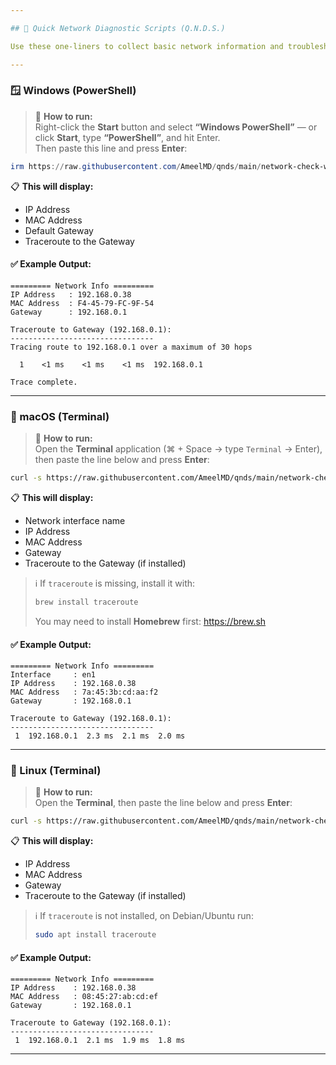 ```yaml
---

## 🚀 Quick Network Diagnostic Scripts (Q.N.D.S.)

Use these one-liners to collect basic network information and troubleshoot connectivity issues. Great for helping non-technical users quickly get you what you need.

---
```


### 🪟 Windows (PowerShell)

> 💬 **How to run:**  
> Right-click the **Start** button and select **“Windows PowerShell”** — or click **Start**, type **“PowerShell”**, and hit Enter.  
> Then paste this line and press **Enter**:

```powershell
irm https://raw.githubusercontent.com/AmeelMD/qnds/main/network-check-windows.ps1 | iex
```

📋 **This will display:**
- IP Address  
- MAC Address  
- Default Gateway  
- Traceroute to the Gateway  

#### ✅ Example Output:
```
========= Network Info =========
IP Address   : 192.168.0.38
MAC Address  : F4-45-79-FC-9F-54
Gateway      : 192.168.0.1

Traceroute to Gateway (192.168.0.1):
--------------------------------
Tracing route to 192.168.0.1 over a maximum of 30 hops

  1    <1 ms    <1 ms    <1 ms  192.168.0.1

Trace complete.
```

---

### 🍏 macOS (Terminal)

> 💬 **How to run:**  
> Open the **Terminal** application (⌘ + Space → type `Terminal` → Enter),  
> then paste the line below and press **Enter**:

```bash
curl -s https://raw.githubusercontent.com/AmeelMD/qnds/main/network-check-macos.sh | bash
```

📋 **This will display:**
- Network interface name  
- IP Address  
- MAC Address  
- Gateway  
- Traceroute to the Gateway (if installed)

> ℹ️ If `traceroute` is missing, install it with:
> ```bash
> brew install traceroute
> ```
> You may need to install **Homebrew** first: https://brew.sh

#### ✅ Example Output:
```
========= Network Info =========
Interface     : en1
IP Address    : 192.168.0.38
MAC Address   : 7a:45:3b:cd:aa:f2
Gateway       : 192.168.0.1

Traceroute to Gateway (192.168.0.1):
--------------------------------
 1  192.168.0.1  2.3 ms  2.1 ms  2.0 ms
```

---

### 🐧 Linux (Terminal)

> 💬 **How to run:**  
> Open the **Terminal**, then paste the line below and press **Enter**:

```bash
curl -s https://raw.githubusercontent.com/AmeelMD/qnds/main/network-check-linux.sh | bash
```

📋 **This will display:**
- IP Address  
- MAC Address  
- Gateway  
- Traceroute to the Gateway (if installed)

> ℹ️ If `traceroute` is not installed, on Debian/Ubuntu run:
> ```bash
> sudo apt install traceroute
> ```

#### ✅ Example Output:
```
========= Network Info =========
IP Address    : 192.168.0.38
MAC Address   : 08:45:27:ab:cd:ef
Gateway       : 192.168.0.1

Traceroute to Gateway (192.168.0.1):
--------------------------------
 1  192.168.0.1  2.1 ms  1.9 ms  1.8 ms
```

---
